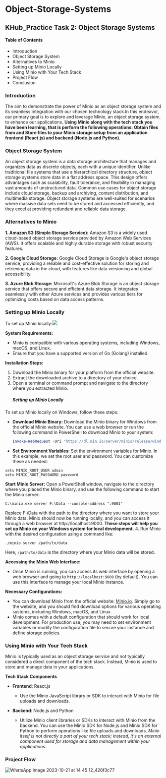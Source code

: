 # Object-Storage-Systems

## KHub_Practice Task 2: Object Storage Systems

#### Table of Contents
- Introduction
- Object Storage System
- Alternatives to Minio
- Setting up Minio Locally
- Using Minio with Your Tech Stack
- Project Flow
- Conclusion

### Introduction
The aim to demonstrate the power of Minio as an object storage system and its seamless integration with our chosen technology stack.In this endeavor, our primary goal is to explore and leverage Minio, an object storage system, to enhance our applications. 
**Using Minio along with the tech stack you have been learning, that is perform the following operations: Obtain files from and Store files to your Minio storage setup from an application frontend (React.js) and backend (Node.js and Python).**

### Object Storage System
An object storage system is a data storage architecture that manages and organizes data as discrete objects, each with a unique identifier. Unlike traditional file systems that use a hierarchical directory structure, object storage systems store data in a flat address space. This design offers advantages such as scalability, fault tolerance, and flexibility in managing vast amounts of unstructured data. Common use cases for object storage include cloud storage, backup and archiving, content distribution, and multimedia storage. Object storage systems are well-suited for scenarios where massive data sets need to be stored and accessed efficiently, and they excel at providing redundant and reliable data storage.

### Alternatives to Minio
**1. Amazon S3 (Simple Storage Service):** Amazon S3 is a widely used cloud-based object storage service provided by Amazon Web Services (AWS). It offers scalable and highly durable storage with robust security features.

**2. Google Cloud Storage:** Google Cloud Storage is Google's object storage service, providing a reliable and cost-effective solution for storing and retrieving data in the cloud, with features like data versioning and global accessibility.

**3. Azure Blob Storage:** Microsoft's Azure Blob Storage is an object storage service that offers secure and efficient data storage. It integrates seamlessly with other Azure services and provides various tiers for optimizing costs based on data access patterns.

### Setting up Minio Locally
To set up Minio locally:<img src="https://cpl.thalesgroup.com/sites/default/files/content/partners/logo/2020-08/logo.png">

**System Requirements:**
- Minio is compatible with various operating systems, including Windows, macOS, and Linux.
- Ensure that you have a supported version of Go (Golang) installed.
  
**Installation Steps:**
1. Download the Minio binary for your platform from the official website.
2. Extract the downloaded archive to a directory of your choice.
3. Open a terminal or command prompt and navigate to the directory where you extracted Minio.
   ##### Setting up Minio Locally

To set up Minio locally on Windows, follow these steps:

- **Download Minio Binary:**
   Download the Minio binary for Windows from the official Minio website. You can use a web browser or run the following command in PowerShell to download Minio to your system:

   ```powershell
   Invoke-WebRequest -Uri "https://dl.min.io/server/minio/release/windows-amd64/minio.exe" -OutFile "C:\minio.exe"
- **Set Environment Variables**:
Set the environment variables for Minio. In this example, we set the root user and password. You can customize these as needed:

```
setx MINIO_ROOT_USER admin
setx MINIO_ROOT_PASSWORD password
```
**Start Minio Server:**
Open a PowerShell window, navigate to the directory where you placed the Minio binary, and use the following command to start the Minio server:
```
C:\minio.exe server F:\Data --console-address ":9001"
```
Replace F:\Data with the path to the directory where you want to store your Minio data. Minio should now be running locally, and you can access it through a web browser at http://localhost:9000.
__These steps will help you set up Minio on your Windows system for local development.__
4. Run Minio with the desired configuration using a command like:
   ```
   ./minio server /path/to/data
   ```
   Here, `/path/to/data` is the directory where your Minio data will be stored.
   
**Accessing the Minio Web Interface:**
- Once Minio is running, you can access its web interface by opening a web browser and going to `http://localhost:9000` (by default). You can use this interface to manage your local Minio instance.
  
**Necessary Configurations:**
- You can download Minio from the official website: [Minio.io](https://min.io/). Simply go to the website, and you should find download options for various operating systems, including Windows, macOS, and Linux.
- Minio comes with a default configuration that should work for local development. For production use, you may need to set environment variables or modify the configuration file to secure your instance and define storage policies.

### Using Minio with Your Tech Stack
Minio is typically used as an object storage service and not typically considered a direct component of the tech stack. Instead, Minio is used to store and manage data in your applications.

__Tech Stack Components__

- **Frontend**: React.js
  - Use the Minio JavaScript library or SDK to interact with Minio for file uploads and downloads.
  
- **Backend**: Node.js and Python
  - Utilize Minio client libraries or SDKs to interact with Minio from the backend. You can use the Minio SDK for Node.js and Minio SDK for Python to perform operations like file uploads and downloads.
_Minio itself is not directly a part of your tech stack; instead, it's an external component used for storage and data management within your applications._

### Project Flow























![WhatsApp Image 2023-10-21 at 14 45 12_426f3c77](https://github.com/Madhurithotakua/Object-Storage-Systems/assets/104493027/4a2489cc-856f-4eb8-bda3-f4d9d906ed55)








